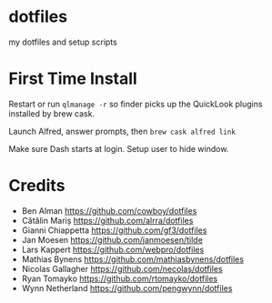 dotfiles
========

my dotfiles and setup scripts

First Time Install
==================

Restart or run `qlmanage -r` so finder picks up the QuickLook plugins installed by brew cask.

Launch Alfred, answer prompts, then `brew cask alfred link`

Make sure Dash starts at login. Setup user to hide window.

Credits
=======

* Ben Alman <https://github.com/cowboy/dotfiles>
* Cătălin Mariș <https://github.com/alrra/dotfiles>
* Gianni Chiappetta <https://github.com/gf3/dotfiles>
* Jan Moesen <https://github.com/janmoesen/tilde>
* Lars Kappert <https://github.com/webpro/dotfiles>
* Mathias Bynens <https://github.com/mathiasbynens/dotfiles>
* Nicolas Gallagher <https://github.com/necolas/dotfiles>
* Ryan Tomayko <https://github.com/rtomayko/dotfiles>
* Wynn Netherland <https://github.com/pengwynn/dotfiles>
